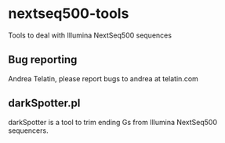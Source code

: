 # nextseq500-tools
Tools to deal with Illumina NextSeq500 sequences

## Bug reporting
Andrea Telatin, please report bugs to andrea at telatin.com

## darkSpotter.pl
darkSpotter is a tool to trim ending Gs from Illumina NextSeq500 sequencers.

